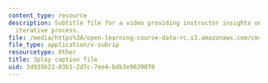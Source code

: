 ```yaml
---
content_type: resource
description: Subtitle file for a video providing instructor insights on teaching the
  iterative process.
file: /media/https%3A/open-learning-course-data-rc.s3.amazonaws.com/cms-611j-creating-video-games-fall-2014/3d935b2103b12d7c7ee4bdb3e9839070_B3_z1qTD2ZE.srt
file_type: application/x-subrip
resourcetype: Other
title: 3play caption file
uid: 3d935b21-03b1-2d7c-7ee4-bdb3e9839070
---
```

